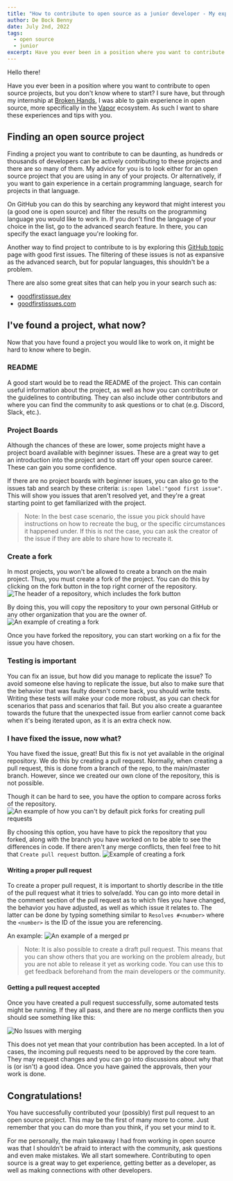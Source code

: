 ```yaml
---
title: "How to contribute to open source as a junior developer - My experience"
author: De Bock Benny
date: July 2nd, 2022
tags: 
  - open source
  - junior
excerpt: Have you ever been in a position where you want to contribute to open source projects, but you don't know where to start? Check out my experiences here!
---
```

Hello there!

Have you ever been in a position where you want to contribute to open source projects, but you don't know where to start? I sure have, but through my internship at [Broken Hands](https://www.brokenhands.io/), I was able to gain experience in open source, more specifically in the [Vapor](https://github.com/vapor/vapor) ecosystem. As such I want to share these experiences and tips with you.

## Finding an open source project

Finding a project you want to contribute to can be daunting, as hundreds or thousands of developers can be actively contributing to these projects and there are so many of them. My advice for you is to look either for an open source project that you are using in any of your projects. Or alternatively, if you want to gain experience in a certain programming language, search for projects in that language.

On GitHub you can do this by searching any keyword that might interest you (a good one is open source) and filter the results on the programming language you would like to work in. If you don't find the language of your choice in the list, go to the advanced search feature. In there, you can specify the exact language you're looking for. 

Another way to find project to contribute to is by exploring this [GitHub topic](https://github.com/topics/good-first-issue) page with good first issues. The filtering of these issues is not as expansive as the advanced search, but for popular languages, this shouldn't be a problem.

There are also some great sites that can help you in your search such as:
- [goodfirstissue.dev](https://goodfirstissue.dev/) 
- [goodfirstissues.com](https://goodfirstissues.com/) 

## I've found a project, what now?

Now that you have found a project you would like to work on, it might be hard to know where to begin.

### README

A good start would be to read the README of the project. This can contain useful information about the project, as well as how you can contribute or the guidelines to contributing. They can also include other contributors and where you can find the community to ask questions or to chat (e.g. Discord, Slack, etc.).

### Project Boards

Although the chances of these are lower, some projects might have a project board available with beginner issues. These are a great way to get an introduction into the project and to start off your open source career. These can gain you some confidence.

If there are no project boards with beginner issues, you can also go to the issues tab and search by these criteria: `is:open label:"good first issue"`. This will show you issues that aren't resolved yet, and they're a great starting point to get familiarized with the project.

> Note: In the best case scenario, the issue you pick should have instructions on how to recreate the bug, or the specific circumstances it happened under. If this is not the case, you can ask the creator of the issue if they are able to share how to recreate it.

### Create a fork

In most projects, you won't be allowed to create a branch on the main project. Thus, you must create a fork of the project. You can do this by clicking on the fork button in the top right corner of the repository.
![The header of a repository, which includes the fork button](https://dev-to-uploads.s3.amazonaws.com/uploads/articles/3kzhowtsumaswu55u478.png)

By doing this, you will copy the repository to your own personal GitHub or any other organization that you are the owner of.
![An example of creating a fork](https://dev-to-uploads.s3.amazonaws.com/uploads/articles/6saxrhvrkygckl6vvbpk.png)

Once you have forked the repository, you can start working on a fix for the issue you have chosen.

### Testing is important

You can fix an issue, but how did you manage to replicate the issue? To avoid someone else having to replicate the issue, but also to make sure that the behavior that was faulty doesn't come back, you should write tests. Writing these tests will make your code more robust, as you can check for scenarios that pass and scenarios that fail. But you also create a guarantee towards the future that the unexpected issue from earlier cannot come back when it's being iterated upon, as it is an extra check now.

### I have fixed the issue, now what?

You have fixed the issue, great! But this fix is not yet available in the original repository. We do this by creating a pull request. Normally, when creating a pull request, this is done from a branch of the repo, to the main/master branch. However, since we created our own clone of the repository, this is not possible.  

Though it can be hard to see, you have the option to compare across forks of the repository.
![An example of how you can't by default pick forks for creating pull requests](https://dev-to-uploads.s3.amazonaws.com/uploads/articles/hzhbh8tkfl3sdfwi6pwj.png)

By choosing this option, you have have to pick the repository that you forked, along with the branch you have worked on to be able to see the differences in code. If there aren't any merge conflicts, then feel free to hit that `Create pull request` button.
![Example of creating a fork](https://dev-to-uploads.s3.amazonaws.com/uploads/articles/5so7ex4bilqrhh60ypgw.png)

#### Writing a proper pull request

To create a proper pull request, it is important to shortly describe in the title of the pull request what it tries to solve/add. You can go into more detail in the comment section of the pull request as to which files you have changed, the behavior you have adjusted, as well as which issue it relates to. The latter can be done by typing something similar to `Resolves #<number>` where the `<number>` is the ID of the issue you are referencing.

An example:
![An example of a merged pr](https://dev-to-uploads.s3.amazonaws.com/uploads/articles/vz3579zzyo5lb3tvuhvd.png)
 
> Note: It is also possible to create a draft pull request. This means that you can show others that you are working on the problem already, but you are not able to release it yet as working code. You can use this to get feedback beforehand from the main developers or the community.

#### Getting a pull request accepted

Once you have created a pull request successfully, some automated tests might be running. If they all pass, and there are no merge conflicts then you should see something like this:

![No Issues with merging](https://dev-to-uploads.s3.amazonaws.com/uploads/articles/4hut3pj4xgmfjx7qijsf.png)

This does not yet mean that your contribution has been accepted. In a lot of cases, the incoming pull requests need to be approved by the core team. They may request changes and you can go into discussions about why that is (or isn't) a good idea. Once you have gained the approvals, then your work is done.
 
## Congratulations!

You have successfully contributed your (possibly) first pull request to an open source project. This may be the first of many more to come. Just remember that you can do more than you think, if you set your mind to it. 

For me personally, the main takeaway I had from working in open source was that I shouldn't be afraid to interact with the community, ask questions and even make mistakes. We all start somewhere. Contributing to open source is a great way to get experience, getting better as a developer, as well as making connections with other developers.
